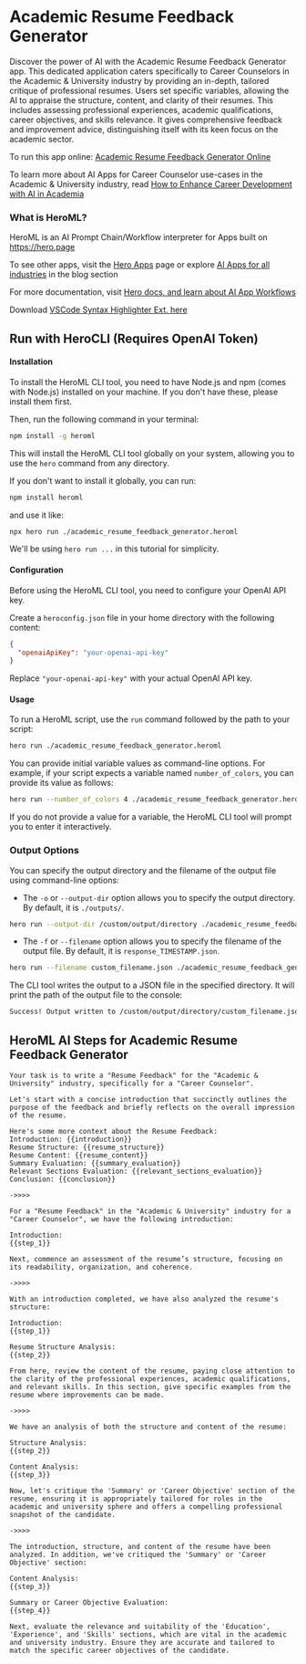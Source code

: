 # Academic Resume Feedback Generator

Discover the power of AI with the Academic Resume Feedback Generator app. This dedicated application caters specifically to Career Counselors in the Academic & University industry by providing an in-depth, tailored critique of professional resumes. Users set specific variables, allowing the AI to appraise the structure, content, and clarity of their resumes. This includes assessing professional experiences, academic qualifications, career objectives, and skills relevance. It gives comprehensive feedback and improvement advice, distinguishing itself with its keen focus on the academic sector.

To run this app online: [Academic Resume Feedback Generator Online](https://hero.page/app/academic-resume-feedback-generator-academic-resume-ai-critique/OJUnkSBhTXlc9fiEMOb7)

To learn more about AI Apps for Career Counselor use-cases in the Academic & University industry, read [How to Enhance Career Development with AI in Academia](https://hero.page/blog/academic-and-university/career-counselor/how-to-enhance-career-development-with-ai-in-academia/170707)

### What is HeroML?
HeroML is an AI Prompt Chain/Workflow interpreter for Apps built on https://hero.page 

To see other apps, visit the [Hero Apps](https://hero.page/apps) page or explore [AI Apps for all industries](https://hero.page/blog) in the blog section

For more documentation, visit [Hero docs, and learn about AI App Workflows](https://hero.page/tutorials/introduction-to-heroml)

Download [VSCode Syntax Highlighter Ext. here](https://marketplace.visualstudio.com/items?itemName=hero-page.heroml)

## Run with HeroCLI (Requires OpenAI Token)

#### Installation

To install the HeroML CLI tool, you need to have Node.js and npm (comes with Node.js) installed on your machine. If you don't have these, please install them first. 

Then, run the following command in your terminal:

```bash
npm install -g heroml
```

This will install the HeroML CLI tool globally on your system, allowing you to use the `hero` command from any directory.

If you don't want to install it globally, you can run:

```bash
npm install heroml
```

and use it like:

```bash
npx hero run ./academic_resume_feedback_generator.heroml
```

We'll be using `hero run ...` in this tutorial for simplicity.

#### Configuration

Before using the HeroML CLI tool, you need to configure your OpenAI API key. 

Create a `heroconfig.json` file in your home directory with the following content:

```json
{
  "openaiApiKey": "your-openai-api-key"
}
```

Replace `"your-openai-api-key"` with your actual OpenAI API key.

#### Usage

To run a HeroML script, use the `run` command followed by the path to your script:

```bash
hero run ./academic_resume_feedback_generator.heroml
```

You can provide initial variable values as command-line options. For example, if your script expects a variable named `number_of_colors`, you can provide its value as follows:

```bash
hero run --number_of_colors 4 ./academic_resume_feedback_generator.heroml
```

If you do not provide a value for a variable, the HeroML CLI tool will prompt you to enter it interactively.

### Output Options

You can specify the output directory and the filename of the output file using command-line options:

- The `-o` or `--output-dir` option allows you to specify the output directory. By default, it is `./outputs/`.

```bash
hero run --output-dir /custom/output/directory ./academic_resume_feedback_generator.heroml
```

- The `-f` or `--filename` option allows you to specify the filename of the output file. By default, it is `response_TIMESTAMP.json`.

```bash
hero run --filename custom_filename.json ./academic_resume_feedback_generator.heroml
```

The CLI tool writes the output to a JSON file in the specified directory. It will print the path of the output file to the console:

```bash
Success! Output written to /custom/output/directory/custom_filename.json
```


## HeroML AI Steps for Academic Resume Feedback Generator
```
Your task is to write a "Resume Feedback" for the "Academic & University" industry, specifically for a "Career Counselor". 

Let's start with a concise introduction that succinctly outlines the purpose of the feedback and briefly reflects on the overall impression of the resume.

Here's some more context about the Resume Feedback:
Introduction: {{introduction}}
Resume Structure: {{resume_structure}}
Resume Content: {{resume_content}}
Summary Evaluation: {{summary_evaluation}}
Relevant Sections Evaluation: {{relevant_sections_evaluation}}
Conclusion: {{conclusion}}

->>>>

For a "Resume Feedback" in the "Academic & University" industry for a "Career Counselor", we have the following introduction:

Introduction:
{{step_1}}

Next, commence an assessment of the resume’s structure, focusing on its readability, organization, and coherence.

->>>>

With an introduction completed, we have also analyzed the resume's structure:

Introduction:
{{step_1}}

Resume Structure Analysis:
{{step_2}}

From here, review the content of the resume, paying close attention to the clarity of the professional experiences, academic qualifications, and relevant skills. In this section, give specific examples from the resume where improvements can be made.

->>>>

We have an analysis of both the structure and content of the resume:

Structure Analysis:
{{step_2}}

Content Analysis:
{{step_3}}

Now, let's critique the 'Summary' or 'Career Objective' section of the resume, ensuring it is appropriately tailored for roles in the academic and university sphere and offers a compelling professional snapshot of the candidate.

->>>>

The introduction, structure, and content of the resume have been analyzed. In addition, we've critiqued the 'Summary' or 'Career Objective' section:

Content Analysis:
{{step_3}}

Summary or Career Objective Evaluation:
{{step_4}}

Next, evaluate the relevance and suitability of the 'Education', 'Experience', and 'Skills' sections, which are vital in the academic and university industry. Ensure they are accurate and tailored to match the specific career objectives of the candidate.


```

